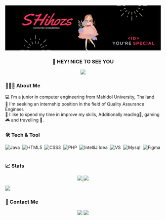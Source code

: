 [![Header](https://github.com/SHihozs/SHihozs/blob/main/Header.gif "Header")](https://github.com/SHihozs/)

### <p align="center">👋 HEY! NICE TO SEE YOU</p>

<!--Profile view--:)-->
<p align="center">
    <img src="https://komarev.com/ghpvc/?username=SHihozs&color=dc143c"/>
</p>

### 👨🏻‍💻 About Me

💻 I'm a junior in computer engineering from Mahidol University, Thailand.\
🌟 I'm seeking an internship position in the field of Quality Assurance Engineer.\
💖 I like to spend my time in improve my skills, Additionally reading📖, gaming🎮 and travelling 🧳.

### 🛠 Tech & Tool 

![Java](https://img.shields.io/badge/Code-Java-FF355E?style=flat&logo=java&logoColor=white)&nbsp;
![HTML5](https://img.shields.io/badge/Code-HTML5-FF355E?style=flat&logo=html5&logoColor=white)&nbsp;
![CSS3](https://img.shields.io/badge/Code-CSS3-FF355E?style=flat&logo=css3&logoColor=white)&nbsp;
![PHP](https://img.shields.io/badge/Code-PHP-FF355E?style=flat&logo=php&logoColor=white)&nbsp;
![IntelliJ Idea](https://img.shields.io/badge/IDE-IntelliJIDEA-AcidLime.svg?style=flat&logo=intellij-idea&logoColor=white)&nbsp;
![VS](https://img.shields.io/badge/IDE-Visual_Studio_Code-AcidLime?style=flat&logo=visual%20studio%20code&logoColor=white)&nbsp;
![Mysql](https://img.shields.io/badge/Database-MySQL-FEF44E?style=flat&logo=mysql&logoColor=white)&nbsp;
![Figma](https://img.shields.io/badge/Design-Figma-FF6D32?style=flat&logo=figma&logoColor=white)&nbsp;

### 📈 Stats

<p align="center">
<a href="https://github.com/SHihozs">
  <img height="180em" src="https://github-readme-stats.vercel.app/api?username=SHihozs&show_icons=true&theme=radical"/>
  <img height="180em" src="https://github-readme-stats.vercel.app/api/top-langs/?username=SHihozs&theme=radical&layout=compact&langs_count=8"/>
</a>
</p>

<!--Line--:)-->
<img src="https://user-images.githubusercontent.com/73097560/115834477-dbab4500-a447-11eb-908a-139a6edaec5c.gif">

### 🤝 Contact Me

<p align="center">
<a href="mailto:ws.yanisa@gmail.com"><img src="https://img.shields.io/badge/-ws.yanisa@gmail.com-D14836?style=flat&logo=Gmail&logoColor=white"/></a>
<a href="https://www.linkedin.com/in/SHihoz/"><img src="https://img.shields.io/badge/Yanisa-Suphatsathienkul-blue?style=flat&logo=Linkedin&logoColor=white"/></a>
<!--<a href="https://shihozz.wixsite.com/shihoz"><img src="https://img.shields.io/badge/SHihoz-000?style=flat&logo=wix&logoColor=white"/></a>-->
</p>
